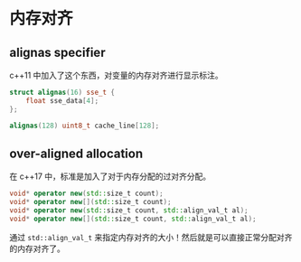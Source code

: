 # 内存对齐

## alignas specifier

c++11 中加入了这个东西，对变量的内存对齐进行显示标注。

```c++
struct alignas(16) sse_t {
    float sse_data[4];
};

alignas(128) uint8_t cache_line[128];
```

## over-aligned allocation

在 c++17 中，标准是加入了对于内存分配的过对齐分配。

```c++
void* operator new(std::size_t count);
void* operator new[](std::size_t count);
void* operator new(std::size_t count, std::align_val_t al);
void* operator new[](std::size_t count, std::align_val_t al);
```

通过 `std::align_val_t` 来指定内存对齐的大小！然后就是可以直接正常分配对齐的内存对齐了。